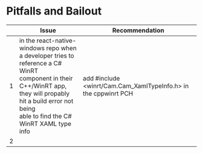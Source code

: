 # Pitfalls and Bailout



|  | Issue | Recommendation |
| :---: | --- | --- |
| 1 | in the react-native-windows repo when a developer tries to reference a C# WinRT <br>component in their C++/WinRT app, they will propably hit a build error not being <br>able to find the C# WinRT XAML type info | add #include <winrt/Cam.Cam_XamlTypeInfo.h> in the cppwinrt PCH |
| 2 |  |  |

